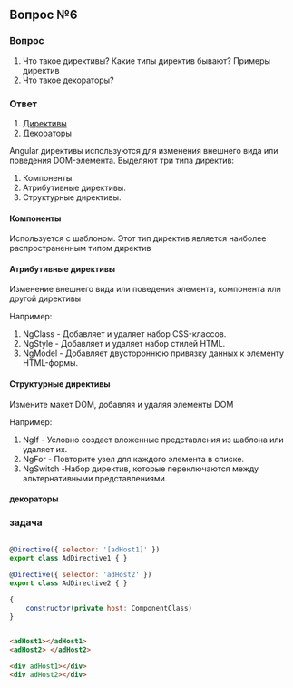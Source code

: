 ## Вопрос №6

### Вопрос

1) Что такое директивы? Какие типы директив бывают? Примеры директив
2) Что такое декораторы?

### Ответ

1) [Директивы](https://angular.dev/guide/directives)
1) [Декораторы](https://www.typescriptlang.org/docs/handbook/decorators.html)

Angular директивы используются для изменения внешнего вида или поведения DOM-элемента. Выделяют три типа директив:

1) Компоненты.
2) Атрибутивные директивы.
3) Структурные директивы.

#### Компоненты

Используется с шаблоном. Этот тип директив является наиболее распространенным типом директив

#### Атрибутивные директивы

Изменение внешнего вида или поведения элемента, компонента или другой директивы

Например:
1) NgClass - Добавляет и удаляет набор CSS-классов.
2) NgStyle - Добавляет и удаляет набор стилей HTML.
3) NgModel - Добавляет двустороннюю привязку данных к элементу HTML-формы.

#### Структурные директивы

Измените макет DOM, добавляя и удаляя элементы DOM

Например:
1) NgIf - Условно создает вложенные представления из шаблона или удаляет их.
2) NgFor - Повторите узел для каждого элемента в списке.
3) NgSwitch -Набор директив, которые переключаются между альтернативными представлениями.

#### декораторы

### задача

```javascript
 
@Directive({ selector: '[adHost1]' })
export class AdDirective1 { }

@Directive({ selector: 'adHost2' })
export class AdDirective2 { }

{
    constructor(private host: ComponentClass)
}

```

```html
 
<adHost1></adHost1>
<adHost2> </adHost2>

<div adHost1></div>
<div adHost2></div>

```

